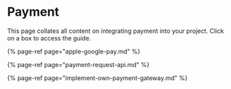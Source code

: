 # Payment

This page collates all content on integrating payment into your project. Click on a box to access the guide.

{% page-ref page="apple-google-pay.md" %}

{% page-ref page="payment-request-api.md" %}

{% page-ref page="implement-own-payment-gateway.md" %}



